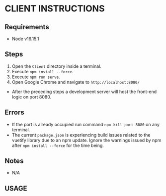 # CLIENT INSTRUCTIONS

## Requirements

- Node v16.15.1

## Steps

1. Open the `Client` directory inside a terminal.
2. Execute `npm install --force`.
3. Execute `npm run serve`.
4. Open Google Chrome and navigate to `http://localhost:8080/`

- After the preceding steps a development server will host the front-end logic on port 8080.

## Errors

- If the port is already occupied run command `npx kill-port 8080` on any terminal.
- The current `package.json` is experiencing build issues related to the vuetify library due to an npm update. Ignore the warnings issued by npm after `npm install --force` for the time being.

## Notes

- N/A

## USAGE

[comment]: ![Example](https://i.imgur.com/f5tJJ0z.gif)#
